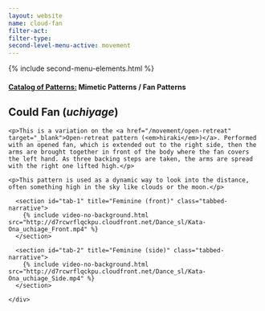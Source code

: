 ```yaml
---
layout: website
name: cloud-fan
filter-act:
filter-type:
second-level-menu-active: movement
---
```

{% include second-menu-elements.html %}

<main class="page-content">
  <div class="text-container">
    <h4><a href="/movement/">Catalog of Patterns:</a> Mimetic Patterns / Fan Patterns</h4>
    <h2>Could Fan (<em>uchiyage</em>)</h2>

    <p>This is a variation on the <a href="/movement/open-retreat" target="_blank">Open-retreat pattern (<em>hiraki</em>)</a>. Performed with an opened fan, which is extended out to the right side, then the arms are brought together in front of the body where the fan covers the left hand. As three backing steps are taken, the arms are spread with the right one lifted high.</p>

    <p>This pattern is used as a dynamic way to look into the distance, often something high in the sky like clouds or the moon.</p>


  </div>

<div class="tabs-container">
  <div class="tabs-container__links">
    <div class="wrapper">
      <div id="tabs"></div>
    </div>
  </div>
  <div class="tabs-container__content">
    <div class="wrapper">

      <section id="tab-1" title="Feminine (front)" class="tabbed-narrative">
        {% include video-no-background.html src="http://d7rcwrflqckpu.cloudfront.net/Dance_sl/Kata-Ona_uchiage_Front.mp4" %}
      </section>

      <section id="tab-2" title="Feminine (side)" class="tabbed-narrative">
        {% include video-no-background.html src="http://d7rcwrflqckpu.cloudfront.net/Dance_sl/Kata-Ona_uchiage_Side.mp4" %}
      </section>

    </div>
  </div>
</div>
</main>
